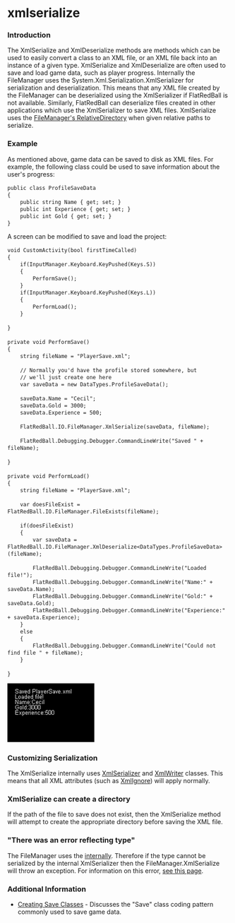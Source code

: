 # xmlserialize

### Introduction

The XmlSerialize and XmlDeserialize methods are methods which can be used to easily convert a class to an XML file, or an XML file back into an instance of a given type. XmlSerialize and XmlDeserialize are often used to save and load game data, such as player progress. Internally the FileManager uses the System.Xml.Serialization.XmlSerializer for serialization and deserialization. This means that any XML file created by the FileManager can be deserialized using the XmlSerializer if FlatRedBall is not available. Similarly, FlatRedBall can deserialize files created in other applications which use the XmlSerializer to save XML files. XmlSerialize uses the [FileManager's RelativeDirectory](relativedirectory.md) when given relative paths to serialize.

### Example

As mentioned above, game data can be saved to disk as XML files. For example, the following class could be used to save information about the user's progress:

```lang:c#
public class ProfileSaveData
{
    public string Name { get; set; }
    public int Experience { get; set; }
    public int Gold { get; set; }
}
```

A screen can be modified to save and load the project:

```lang:c#
void CustomActivity(bool firstTimeCalled)
{
    if(InputManager.Keyboard.KeyPushed(Keys.S))
    {
        PerformSave();
    }
    if(InputManager.Keyboard.KeyPushed(Keys.L))
    {
        PerformLoad();
    }

}

private void PerformSave()
{
    string fileName = "PlayerSave.xml";

    // Normally you'd have the profile stored somewhere, but 
    // we'll just create one here
    var saveData = new DataTypes.ProfileSaveData();

    saveData.Name = "Cecil";
    saveData.Gold = 3000;
    saveData.Experience = 500;

    FlatRedBall.IO.FileManager.XmlSerialize(saveData, fileName);

    FlatRedBall.Debugging.Debugger.CommandLineWrite("Saved " + fileName);

}

private void PerformLoad()
{
    string fileName = "PlayerSave.xml";

    var doesFileExist = FlatRedBall.IO.FileManager.FileExists(fileName);

    if(doesFileExist)
    {
        var saveData = FlatRedBall.IO.FileManager.XmlDeserialize<DataTypes.ProfileSaveData>(fileName);

        FlatRedBall.Debugging.Debugger.CommandLineWrite("Loaded file!");
        FlatRedBall.Debugging.Debugger.CommandLineWrite("Name:" + saveData.Name);
        FlatRedBall.Debugging.Debugger.CommandLineWrite("Gold:" + saveData.Gold);
        FlatRedBall.Debugging.Debugger.CommandLineWrite("Experience:" + saveData.Experience);
    }
    else
    {
        FlatRedBall.Debugging.Debugger.CommandLineWrite("Could not find file " + fileName);
    }

}
```

&#x20;

![](../../../../media/2017-02-img_58913fffc58ee.png)

&#x20;

### Customizing Serialization

The XmlSerialize internally uses [XmlSerializer](http://msdn.microsoft.com/en-us/library/system.xml.serialization.xmlserializer.aspx) and [XmlWriter](http://msdn.microsoft.com/en-us/library/system.xml.xmlwriter.aspx) classes. This means that all XML attributes (such as [XmlIgnore](http://msdn.microsoft.com/en-us/library/system.xml.serialization.xmlattributes.xmlignore.aspx)) will apply normally.

### XmlSerialize can create a directory

If the path of the file to save does not exist, then the XmlSerialize method will attempt to create the appropriate directory before saving the XML file.

### "There was an error reflecting type"

The FileManager uses the [internally](http://msdn.microsoft.com/en-us/library/system.xml.serialization.xmlserializer.aspx|XmlSerializer). Therefore if the type cannot be serialized by the internal XmlSerializer then the FileManager.XmlSerialize will throw an exception. For information on this error, [see this page](http://stackoverflow.com/questions/60573/xmlserializer-there-was-an-error-reflecting-type).

### Additional Information

* [Creating Save Classes](../../../../tutorials/code-tutorials/tutorials-save-classes.md) - Discusses the "Save" class coding pattern commonly used to save game data.
